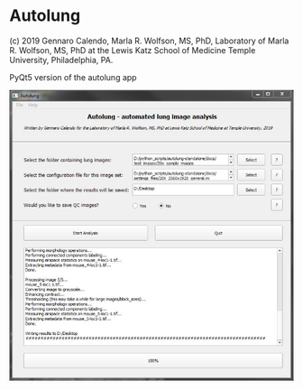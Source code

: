 # Autolung

(c) 2019 Gennaro Calendo, Marla R. Wolfson, MS, PhD, Laboratory of Marla R. Wolfson, MS, PhD at the Lewis Katz School of Medicine Temple University, Philadelphia, PA.

PyQt5 version of the autolung app

![Main Window](docs/images/pyqt5_main_window.JPG)
